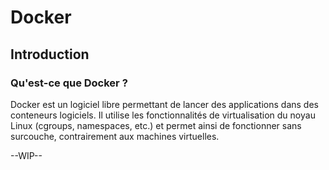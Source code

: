 # Docker

## Introduction

### Qu'est-ce que Docker ?

Docker est un logiciel libre permettant de lancer des applications dans des conteneurs logiciels. Il utilise les fonctionnalités de virtualisation du noyau Linux (cgroups, namespaces, etc.) et permet ainsi de fonctionner sans surcouche, contrairement aux machines virtuelles.

--WIP--
